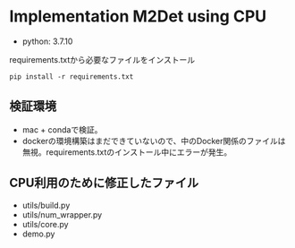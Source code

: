 # Implementation M2Det using CPU
* python: 3.7.10

requirements.txtから必要なファイルをインストール
```
pip install -r requirements.txt
```

## 検証環境
* mac + condaで検証。
* dockerの環境構築はまだできていないので、中のDocker関係のファイルは無視。requirements.txtのインストール中にエラーが発生。

## CPU利用のために修正したファイル
* utils/build.py
* utils/num_wrapper.py
* utils/core.py
* demo.py
